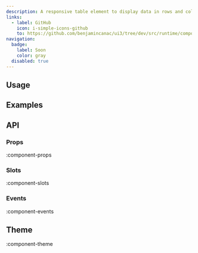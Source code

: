 ```yaml
---
description: A responsive table element to display data in rows and columns.
links:
  - label: GitHub
    icon: i-simple-icons-github
    to: https://github.com/benjamincanac/ui3/tree/dev/src/runtime/components/Table.vue
navigation:
  badge:
    label: Soon
    color: gray
  disabled: true
---
```


## Usage

## Examples

## API

### Props

:component-props

### Slots

:component-slots

### Events

:component-events

## Theme

:component-theme
